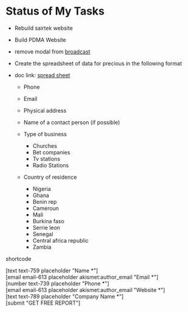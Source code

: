 # Status of My Tasks

* Rebuild sairtek website

* Build PDMA Website

* remove modal from [broadcast](http://broadcast.syscomptech.com)

* Create the spreadsheet of data for precious in the following format
* doc link: [spread sheet](https://docs.google.com/spreadsheets/d/1QjKR7UnmXhKC3pMnALjLWvixJe7n7q9mJ7ENuEfI-aM/edit?usp=sharing)
  * Phone
  * Email
  * Physical address
  * Name of a contact person (if possible)
  * Type of business
    * Churches
    * Bet companies
    * Tv stations
    * Radio Stations
  
  * Country of residence
    * Nigeria
    * Ghana
    * Benin rep
    * Cameroun
    * Mali
    * Burkina faso
    * Serrie leon
    * Senegal
    * Central africa republic
    * Zambia



shortcode
<div class='row submit_fw'><div class='wgl_col-12'>[text text-759 placeholder "Name *"]</div><div class='wgl_col-12'>[email email-613 placeholder akismet:author_email "Email *"]</div><div class='wgl_col-12'>[number text-739 placeholder "Phone *"]</div><div class='wgl_col-12'>[email email-613 placeholder akismet:author_email "Website *"]</div><div class='wgl_col-12'>[text text-789 placeholder "Company Name *"]</div></div>[submit "GET FREE REPORT"]
